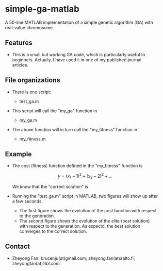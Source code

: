 # simple-ga-matlab

A 50-line MATLAB implementation of a simple genetic algorithm (GA) with real-value chromosome. 

## Features

* This is a small but working GA code, which is particularly useful to beginners. 
  Actually, I have used it in one of my published journal articles. 
  
## File organizations

* There is one script:
  * test_ga.m

* This script will call the "my_ga" function in
  * my_ga.m
  
* The above function will in turn call the "my_fitness" function in
  * my_fitness.m
  
## Example

* The cost (fitness) function defined in the "my_fitness" function is 
  ```math
      y = (x_1 - 1)^2 + (x_2 - 2)^2 + ...
  ```
  We know that the "correct solution" is 
  ```math x_i = i (i = 1, 2, ...).
  ```
  
* Running the "test_ga.m" script in MATLAB, two figures will show up after a few seconds.
  * The first figure shows the evolution of the cost function with respect to the generation.
  * The second figure shows the evolution of the elite (best solution) with respect to the generation.
    As expectd, the best solution converges to the correct solution.

## Contact

* Zheyong Fan: brucenju(at)gmail.com; zheyong.fan(at)aalto.fi; zheyongfan(at)163.com

